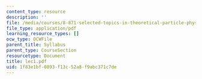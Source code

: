 ```yaml
---
content_type: resource
description: ''
file: /media/courses/8-871-selected-topics-in-theoretical-particle-physics-branes-and-gauge-theory-dynamics-fall-2004/1f83e1bf0893f13c52a8f9abc371c7de_lec1.pdf
file_type: application/pdf
learning_resource_types: []
ocw_type: OCWFile
parent_title: Syllabus
parent_type: CourseSection
resourcetype: Document
title: lec1.pdf
uid: 1f83e1bf-0893-f13c-52a8-f9abc371c7de
---
```

